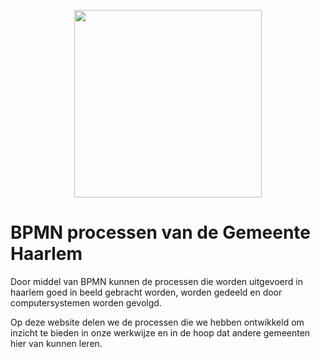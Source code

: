 <p align="center">
  <img width="300" src="assets/bpmn-processen-logo.svg">
</p>


# BPMN processen van de Gemeente Haarlem

Door middel van BPMN kunnen de processen die worden uitgevoerd in haarlem goed in beeld gebracht worden, worden gedeeld en door computersystemen worden gevolgd.

Op deze website delen we de processen die we hebben ontwikkeld om inzicht te bieden in onze werkwijze en in de hoop dat andere gemeenten hier van kunnen leren.
